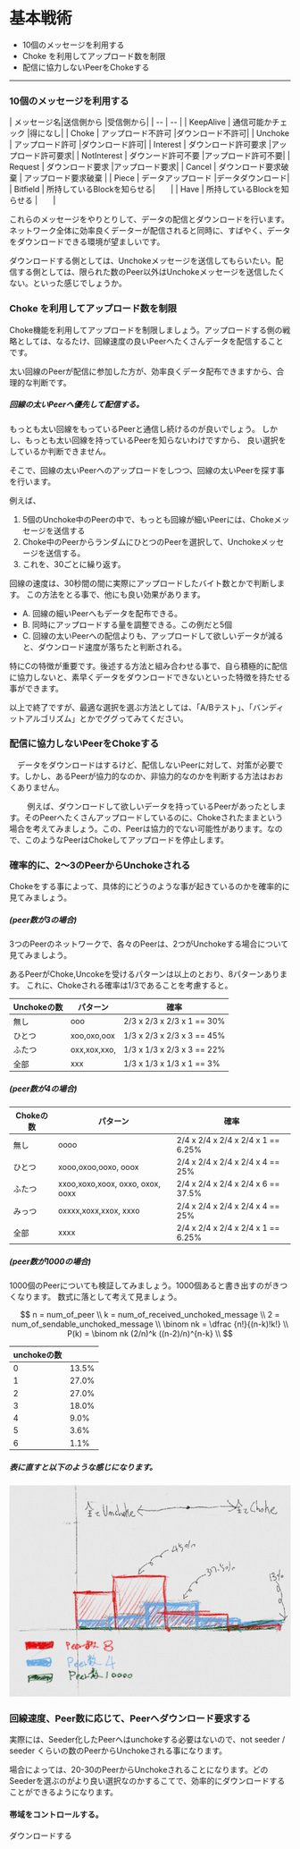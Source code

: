 # 基本戦術
* 10個のメッセージを利用する
* Choke を利用してアップロード数を制限
* 配信に協力しないPeerをChokeする


<hr>

### 10個のメッセージを利用する

| メッセージ名|送信側から |受信側から|
| -- | -- |
| KeepAlive | 通信可能かチェック |得になし|
| Choke | アップロード不許可 |ダウンロード不許可|
| Unchoke | アップロード許可 |ダウンロード許可|
| Interest | ダウンロード許可要求 |アップロード許可要求|
| NotInterest | ダウンード許可不要 |アップロード許可不要|
| Request | ダウンロード要求 |アップロード要求|
| Cancel | ダウンロード要求破棄 | アップロード要求破棄 |
| Piece | データアップロード |データダウンロード|
| Bitfield | 所持しているBlockを知らせる|　　|
| Have | 所持しているBlockを知らせる |　　|

これらのメッセージをやりとりして、データの配信とダウンロードを行います。
ネットワーク全体に効率良くデーターが配信されると同時に、すばやく、データをダウンロードできる環境が望ましいです。

ダウンロードする側としては、Unchokeメッセージを送信してもらいたい。配信する側としては、限られた数のPeer以外はUnchokeメッセージを送信したくない。といった感じでしょうか。


### Choke を利用してアップロード数を制限

Choke機能を利用してアップロードを制限しましょう。アップロードする側の戦略としては、なるたけ、回線速度の良いPeerへたくさんデータを配信することです。

太い回線のPeerが配信に参加した方が、効率良くデータ配布できますから、合理的な判断です。

##### 回線の太いPeerへ優先して配信する。
もっとも太い回線をもっているPeerと通信し続けるのが良いでしょう。
しかし、もっとも太い回線を持っているPeerを知らないわけですから、
良い選択をしているか判断できません。

そこで、回線の太いPeerへのアップロードをしつつ、回線の太いPeerを探す事を行います。

例えば、
1. 5個のUnchoke中のPeerの中で、もっとも回線が細いPeerには、Chokeメッセージを送信する
2. Choke中のPeerからランダムにひとつのPeerを選択して、Unchokeメッセージを送信する。
3. これを、30ごとに繰り返す。

回線の速度は、30秒間の間に実際にアップロードしたバイト数とかで判断します。
この方法をとる事で、他にも良い効果があります。

* A. 回線の細いPeerへもデータを配布できる。
* B. 同時にアップロードする量を調整できる。この例だと5個
* C.  回線の太いPeerへの配信よりも、アップロードして欲しいデータが減ると、ダウンロード速度が落ちたと判断される。

特にCの特徴が重要です。後述する方法と組み合わせる事で、自ら積極的に配信に協力しないと、素早くデータをダウンロードできないといった特徴を持たせる事ができます。


以上で終了ですが、最適な選択を選ぶ方法としては、「A/Bテスト」、「バンディットアルゴリズム」とかでググってみてください。


### 配信に協力しないPeerをChokeする
　データをダウンロードはするけど、配信しないPeerに対して、対策が必要です。しかし、あるPeerが協力的なのか、非協力的なのかを判断する方法はおおくありません。
　

　
　例えば、ダウンロードして欲しいデータを持っているPeerがあったとします。そのPeerへたくさんアップロードしているのに、Chokeされたままという場合を考えてみましょう。この、Peerは協力的でない可能性があります。なので、このようなPeerはChokeしてアップロードを停止します。
　



### 確率的に、2〜3のPeerからUnchokeされる

Chokeをする事によって、具体的にどうのような事が起きているのかを確率的に見てみましょう。

##### (peer数が3の場合)

3つのPeerのネットワークで、各々のPeerは、2つがUnchokeする場合について見てみましよう。

あるPeerがChoke,Uncokeを受けるパターンは以上のとおり、8パターンあります。
これに、Chokeされる確率は1/3であることを考慮すると。


| Unchokeの数| パターン| 確率|
| -- | -- | -- |
| 無し | ooo | 2/3 x 2/3 x 2/3 x 1 == 30% |
| ひとつ | xoo,oxo,oox | 1/3 x 2/3 x 2/3 x 3 == 45% |
| ふたつ | oxx,xox,xxo,| 1/3 x 1/3 x 2/3 x 3 == 22% |
| 全部 | xxx | 1/3 x 1/3 x 1/3 x 1 == 3%|


##### (peer数が4の場合)

| Chokeの数| パターン| 確率|
| -- | -- | -- |
| 無し | oooo | 2/4 x 2/4 x 2/4 x 2/4 x 1 == 6.25% |
| ひとつ | xooo,oxoo,ooxo, ooox | 2/4 x 2/4 x 2/4 x 2/4 x 4  == 25% |
| ふたつ | xxoo,xoxo,xoox, oxxo, oxox, ooxx| 2/4 x 2/4 x 2/4 x 2/4 x 6 == 37.5% |
| みっつ | oxxxx,xoxx,xxox, xxxo | 2/4 x 2/4 x 2/4 x 2/4 x 4 == 25% |
| 全部 | xxxx | 2/4 x 2/4 x 2/4 x 2/4 x 1 == 6.25%|



##### (peer数が1000の場合)

1000個のPeerについても検証してみましょう。1000個あると書き出すのがきつくなります。
数式に落として考えて見ましょう。


$$
n = num_of_peer \\
k = num_of_received_unchoked_message \\
2 = num_of_sendable_unchoked_message \\
\binom nk = \dfrac {n!}{(n-k)!k!} \\
P(k) = \binom nk  (2/n)^k  ((n-2)/n)^{n-k} \\
$$
 



|unchokeの数||
| -- | -- |
|0|13.5%|
|1|27.0%|
|2|27.0%|
|3|18.0%|
|4|9.0%|
|5|3.6%|
|6|1.1%|


##### 表に直すと以下のような感じになります。

![](client_choke_impl_001.jpg) 


### 回線速度、Peer数に応じて、Peerへダウンロード要求する

実際には、Seeder化したPeerへはunchokeする必要はないので、not seeder / seeder くらいの数のPeerからUnchokeされる事になります。

場合によっては、20-30のPeerからUnchokeされることになります。どのSeederを選ぶのがより良い選択なのかするこてで、効率的にダウンロードすることができるようになります。

#### 帯域をコントロールする。
ダウンロードする


